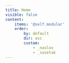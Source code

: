 ```yaml
---
title: Home
visible: false
content:
    items: '@self.modular'
    order:
        by: default
        dir: asc
        custom:
            - _naslov
            - _sazetak
---
```


